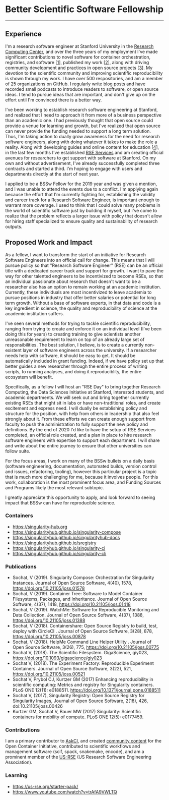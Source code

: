 # Better Scientific Software Fellowship

------------------------------------------------------------

## Experience

I'm a research software engineer at Stanford University in the [Research Computing Center](https://srcc.stanford.edu/), and over the three years of my employment I've made significant contributions to novel software for container orchestration, registries, and software [[1](#containers)], published my work [[2](#publications)], along with driving community development and practices in open source projects [[3](#contributions)]. My devotion to the scientific community and improving scientific reproducibility is shown through my work. I have over 500 respositories, and am a member of 25 organizations on GitHub. I regularly write blog posts and have recorded small podcasts to introduce readers to software, or open source ideas. I tend to pursue ideas that are important, and don't give up on the effort until I'm convinced there is a better way.

I've been working to establish research software engineering at Stanford, and realized that I need to approach it from more of a business perspective than an academic one. I had previously thought that open source could provide a venue for learning and growth, but I've realized that open source can never provide the funding needed to support a long term solution. Thus, I'm taking action to dually grow awareness for the need for research software engineers, along with doing whatever it takes to make the role a reality. Along with developing guides and online content for education [[4](#learning)], 
in the last few months I've established [RSE Services](https://stanford-rc.github.io/rse-services/) and am creating official avenues for researchers to get support with software at Stanford. On my own and without advertisement, I've already successfully completed three contracts and started a third. I'm hoping to engage with users and departments directly at the start of next year.

I applied to be a BSSw Fellow for the 2019 year and was given a mention, and I was unable to attend the events due to a conflict. I'm applying again because the effort that I'm currently fighting for, establishing the validity and career track for a Research Software Engineer, is important enough to warrant more coverage. I used to think that I could solve many problems in the world of scientific software just by building it myself, but I've come to realize that the problem reflects a larger issue with policy that doesn't allow for hiring staff specialized to ensure quality and sustainability of research outputs.

## Proposed Work and Impact

As a fellow, I want to transform the start of an initiative for Research Software Engineers into an official call for change. This means that I will pursue policy so that "Research Software Engineer" (RSE) can be an official title with a dedicated career track and support for growth. I want to pave the way for other talented engineers to be incentivized to become RSEs, so that an individual passionate about research that doesn't want to be a researcher also has an option to remain working at an academic institution. Currently, these individuals are most incentivized to leave academia to pursue positions in industry that offer better salaries or potential for long term growth. Without a base of software experts, in that data and code is a key ingredient in science, the quality and reproducibility of science at the academic institution suffers.

I've seen several methods for trying to tackle scientific reproducibility, ranging from trying to create and enforce it on an individual level (I've been doing this for years) to creating training to give scientists another unreasonable requirement to learn on top of an already large set of responsibilities. The best solution, I believe, is to create a currently non-existent layer of software engineers across the university. If a researcher needs help with software, it should be easy to get. It should be automatically included in grant funding. Indeed, if we have policy set up that better guides a new researcher through the entire process of writing scripts, to running analyses, and doing it reproduciblity, the entire ecosystem will benefit.

Specifically, as a fellow I will host an "RSE Day" to bring together Research Computing, the Data Sciences Initiative at Stanford, interested students, and academic departments. We will seek out and bring together currently existing RSEs that might sit in labs or have non-traditional roles, and create excitement and express need. I will dually be establishing policy and structure for the position, with help from others in leadership that also feel strongly about it. From these efforts we can create enough support from faculty to push the administration to fully support the new policy and definitions. By the end of 2020 I'd like to have the setup of RSE Services completed, an official role created, and a plan in place to hire research software engineers with expertise to support each department. I will share and write about the entire journey to ensure that other universities can follow suite.

For the focus areas, I work on many of the BSSw bullets on a daily basis (software engineering, documentation, automated builds, version control and issues, refactoring, tooling), however this particular project is a topic that is much more challenging for me, because it involves people. For this work, collaboration is the most prominent focus area, and Funding Sources and Programs likely the most relevant subtopic.

I greatly appreciate this opportunity to apply, and look forward to seeing impact that BSSw can have for reproducible science.

### Containers

 - https://singularity-hub.org
 - https://singularityhub.github.io/singularity-compose
 - https://singularityhub.github.io/singularityhub-docs
 - https://singularityhub.github.io/sregistry
 - https://singularityhub.github.io/singularity-ci
 - https://singularityhub.github.io/singularity-cli

### Publications

 - Sochat, V (2019). Singularity Compose: Orchestration for Singularity Instances. Journal of Open Source Software, 4(40), 1578, https://doi.org/10.21105/joss.01578
 - Sochat, V (2019). Container Tree: Software to Model Container Filesystems, Packages, and Inheritance. Journal of Open Source Software, 4(37), 1418, https://doi.org/10.21105/joss.01418
 - Sochat, V (2019). WatchMe: Software for Reproducible Monitoring and Data Collection. Journal of Open Source Software, 4(37), 1388, https://doi.org/10.21105/joss.01388
 - Sochat, V (2018). Containershare: Open Source Registry to build, test, deploy with CircleCI . Journal of Open Source Software, 3(28), 878, https://doi.org/10.21105/joss.00878
 - Sochat, V (2018). HelpMe Command Line Helper Utility . Journal of Open Source Software, 3(26), 775, https://doi.org/10.21105/joss.00775
 - Sochat V, (2018). The Scientific Filesystem. GigaScience, giy023, https://doi.org/10.1093/gigascience/giy023
 - Sochat V, (2018). The Experiment Factory: Reproducible Experiment Containers. Journal of Open Source Software, 3(22), 521, https://doi.org/10.21105/joss.00521
 - Sochat V, Prybol CJ, Kurtzer GM (2017) Enhancing reproducibility in scientific computing: Metrics and registry for Singularity containers. PLoS ONE 12(11): e0188511. https://doi.org/10.1371/journal.pone.0188511
 - Sochat V, (2017), Singularity Registry: Open Source Registry for Singularity Images, Journal of Open Source Software, 2(18), 426, doi:10.21105/joss.00426
 - Kurtzer GM, Sochat V, Bauer MW (2017) Singularity: Scientific containers for mobility of compute. PLoS ONE 12(5): e0177459.

### Contributions

I am a primary contributor to [AskCI](http://ask.cyberinfrastructure.org), and created [community content](https://www.opencontainers.org/blog/2019/04/05/open-container-initiative-explained-with-dolls) for the Open Container Initiative, contributed to scientific workflows and management software (scif, spack, snakemake, encode), and am a prominent member of the [US-RSE](https://www.github.com/usrse) (US Research Software Engineering Association).

### Learning

 - https://us-rse.org/starter-pack/
 - https://www.youtube.com/watch?v=trAfA9VWLTQ
